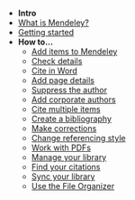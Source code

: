 - **Intro**
- [What is Mendeley?](what-is-mendeley)
- [Getting started](getting-started)
- **How to...**
  - [Add items to Mendeley](adding)
  - [Check details](checking)
  - [Cite in Word](citing)
  - [Add page details](page-details)
  - [Suppress the author](suppress-author)
  - [Add corporate authors](corporate-authors)
  - [Cite multiple items](cite-multiple)
  - [Create a bibliography](bibliography)
  - [Make corrections](corrections)
  - [Change referencing style](styles)
  - [Work with PDFs](pdfs)
  - [Manage your library](manage)
  - [Find your citations](find)
  - [Sync your library](sync)
  - [Use the File Organizer](organizer)
